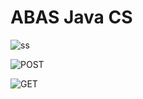 # ABAS Java CS
 
![ss](https://github.com/user-attachments/assets/caf5ba99-7b74-47d2-a203-1d7073fb97eb)


![POST](https://github.com/user-attachments/assets/b35c391d-3688-40d3-8949-ee21379e70d9)


![GET](https://github.com/user-attachments/assets/c2faafef-7131-4b12-9b22-fcceef7fd3ba)
